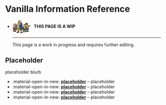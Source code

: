 <style>
  /* Hide Table of Contents without reducing width */
  .md-sidebar--secondary .md-sidebar__scrollwrap {
    display: none;
  }

</style>

# Vanilla Information Reference

<div class="grid cards" markdown>

-   <img style="width:58.5px; height:auto; vertical-align: middle;" src="../assets/images/carpenters.png"> <b>&nbsp;&nbsp;THIS PAGE IS A WIP</b>
  
    ---

    This page is a work in progress and requires further editing.

</div>

## Placeholder
placeholder blurb

<div class="grid cards" markdown>

- :material-open-in-new: __[placeholder]__ – placeholder
- :material-open-in-new: __[placeholder]__ – placeholder
- :material-open-in-new: __[placeholder]__ – placeholder
- :material-open-in-new: __[placeholder]__ – placeholder

</div>

  [placeholder]: placeholder.md
  [placeholder]: placeholder.md
  [placeholder]: placeholder.md
  [placeholder]: placeholder.md